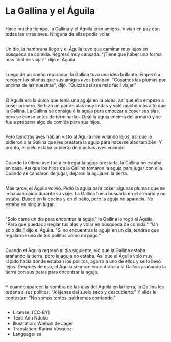 # La Gallina y el Águila

##
Hace mucho tiempo, la Gallina y el Águila eran amigos. Vivían en paz con todas las otras aves. Ninguna de ellas podía volar.

##
Un día, la hambruna llegó y el Águila tuvo que caminar muy lejos en búsqueda de comida. Regresó muy cansada. "¡Tiene que haber una forma más fácil de viajar!" dijo el Águila.

##
Luego de un sueño reparador, la Gallina tuvo una idea brillante. Empezó a recoger las plumas que sus amigas aves botaban. "Cosamos las plumas por encima de las nuestras", dijo. "Quizás así sea más fácil viajar."

##
El Águila era la única que tenía una aguja en la aldea, así que ella empezó a coser primero. Se hizo un par de alas muy lindas y voló mucho más alto que la Gallina. La Gallina se consiguió la aguja para empezar a coser sus alas, pero se cansó antes de terminarlas. Dejó la aguja encima del armario y se fue a preparar algo de comida para sus hijos.

##
Pero las otras aves habían visto al Águila irse volando lejos, así que le pidieron a la Gallina que les prestara la aguja para hacerse alas también. Y pronto, el cielo estaba cubierto de muchas aves volando.

##
Cuando la última ave fue a entregar la aguja prestada, la Gallina no estaba en casa. Así que los hijos de la Gallina tomaron la aguja para jugar con ella. Cuando se cansaron de jugar, dejaron la aguja en la tierra.

##
Más tarde, el Águila volvió. Pidió la aguja para coser algunas plumas que se le habían caído durante su viaje. La Gallina fue a buscarla en el armario y no estaba. Buscó en la cocina y en el patio, pero la aguja no aparecía. No estaba en ningún lugar.

##
"Solo dame un día para encontrar la aguja," la Gallina le rogó al Águila. "Para que puedas arreglar tus alas y volar en búsqueda de comida." "Un solo día," dijo el Águila. "Si no encuentras la aguja en un día, tendrás que regalarme uno de tus pollitos como mi pago."

##
Cuando el Águila regresó al día siguiente, vió que la Gallina estaba arañando la tierra, pero la aguja no estaba. Así que el Águila voló muy rápido hacia dónde estaban los pollitos, agarró a uno de ellos y se lo llevó lejos. Después de eso, el Águila siempre encontraba a la Gallina arañando la tierra con sus patas para encontrar la aguja.

##
Y cuando aparece la sombra de las alas del Águila en la tierra, la Gallina les ordena a sus pollitos: "Aléjense del suelo seco y descubierto." Y ellos le contestan: "No somos tontos, saldremos corriendo."

##
* License: [CC-BY]
* Text: Ann Nduku
* Illustration: Wiehan de Jager
* Translation: Karina Vásquez
* Language: es
